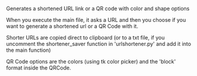 Generates a shortened URL link or a QR code with color and shape options

When you execute the main file, it asks a URL and then you choose if you want to generate a shortened url or a QR Code with it.

Shorter URLs are copied direct to clipboard (or to a txt file, if you uncomment the shortener_saver function in 'urlshortener.py' and add it into the main function)

QR Code options are the colors (using tk color picker) and the 'block' format inside the QRCode.
